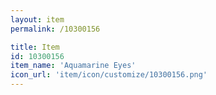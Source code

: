 ```yaml
---
layout: item
permalink: /10300156

title: Item
id: 10300156
item_name: 'Aquamarine Eyes'
icon_url: 'item/icon/customize/10300156.png'
---
```


